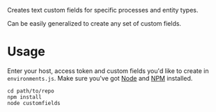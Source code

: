 Creates text custom fields for specific processes and entity types.

Can be easily generalized to create any set of custom fields.

# Usage

Enter your host, access token and custom fields you'd like to create in `environments.js`.
Make sure you've got [Node](https://nodejs.org/en/download/) and [NPM](https://www.npmjs.com/get-npm) installed.

```
cd path/to/repo
npm install
node customfields
```
